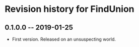 # Revision history for FindUnion

## 0.1.0.0 -- 2019-01-25

* First version. Released on an unsuspecting world.

